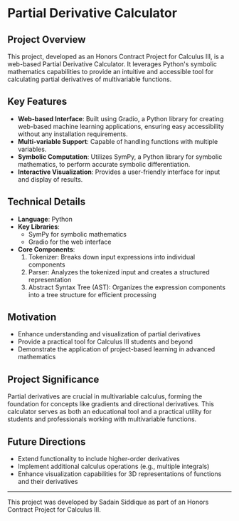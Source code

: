 # Partial Derivative Calculator

## Project Overview
This project, developed as an Honors Contract Project for Calculus III, is a web-based Partial Derivative Calculator. It leverages Python's symbolic mathematics capabilities to provide an intuitive and accessible tool for calculating partial derivatives of multivariable functions.

## Key Features
- **Web-based Interface**: Built using Gradio, a Python library for creating web-based machine learning applications, ensuring easy accessibility without any installation requirements.
- **Multi-variable Support**: Capable of handling functions with multiple variables.
- **Symbolic Computation**: Utilizes SymPy, a Python library for symbolic mathematics, to perform accurate symbolic differentiation.
- **Interactive Visualization**: Provides a user-friendly interface for input and display of results.

## Technical Details
- **Language**: Python
- **Key Libraries**: 
  - SymPy for symbolic mathematics
  - Gradio for the web interface
- **Core Components**:
  1. Tokenizer: Breaks down input expressions into individual components
  2. Parser: Analyzes the tokenized input and creates a structured representation
  3. Abstract Syntax Tree (AST): Organizes the expression components into a tree structure for efficient processing

## Motivation
- Enhance understanding and visualization of partial derivatives
- Provide a practical tool for Calculus III students and beyond
- Demonstrate the application of project-based learning in advanced mathematics

## Project Significance
Partial derivatives are crucial in multivariable calculus, forming the foundation for concepts like gradients and directional derivatives. This calculator serves as both an educational tool and a practical utility for students and professionals working with multivariable functions.

## Future Directions
- Extend functionality to include higher-order derivatives
- Implement additional calculus operations (e.g., multiple integrals)
- Enhance visualization capabilities for 3D representations of functions and their derivatives

---

This project was developed by Sadain Siddique as part of an Honors Contract Project for Calculus III.
